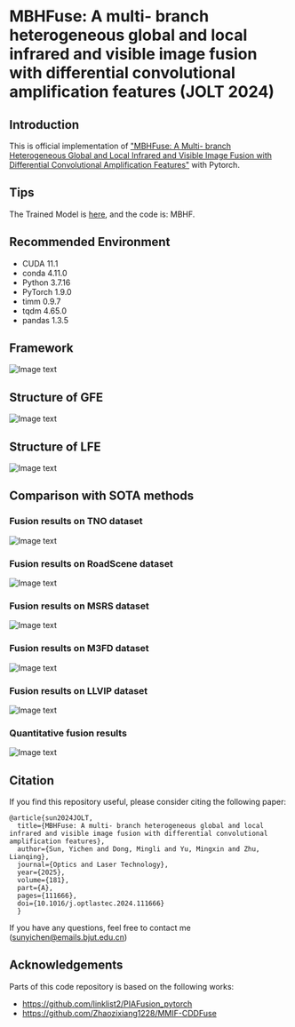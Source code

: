 # MBHFuse: A multi- branch heterogeneous global and local infrared and visible image fusion with differential convolutional amplification features (JOLT 2024)


## Introduction

This is official implementation of ["MBHFuse: A Multi- branch Heterogeneous Global and Local Infrared and Visible Image Fusion with Differential Convolutional Amplification Features"](https://www.sciencedirect.com/science/article/pii/S0030399224011241) with Pytorch.


## Tips

The Trained Model is [here](https://pan.baidu.com/s/1t675r_PeK2qPCddDCgKnEg), and the code is: MBHF.


## Recommended Environment
 * CUDA 11.1
 * conda 4.11.0
 * Python 3.7.16
 * PyTorch 1.9.0
 * timm 0.9.7
 * tqdm 4.65.0
 * pandas 1.3.5


## Framework
![Image text](https://github.com/sunyichen1994/MBHFuse/blob/main/The%20network%20architecture/The%20network%20architecture.jpg)


## Structure of GFE
![Image text](https://github.com/sunyichen1994/MBHFuse/blob/main/The%20network%20architecture/GFE.jpg)


## Structure of LFE
![Image text](https://github.com/sunyichen1994/MBHFuse/blob/main/The%20network%20architecture/LFE.jpg)


## Comparison with SOTA methods
### Fusion results on TNO dataset
![Image text](https://github.com/sunyichen1994/MBHFuse/blob/main/Qualitative%20evaluation/TNO.jpg)

### Fusion results on RoadScene dataset
![Image text](https://github.com/sunyichen1994/MBHFuse/blob/main/Qualitative%20evaluation/RoadScene.jpg)

### Fusion results on MSRS dataset
![Image text](https://github.com/sunyichen1994/MBHFuse/blob/main/Qualitative%20evaluation/MSRS.jpg)

### Fusion results on M3FD dataset
![Image text](https://github.com/sunyichen1994/MBHFuse/blob/main/Qualitative%20evaluation/M3FD.jpg)

### Fusion results on LLVIP dataset
![Image text](https://github.com/sunyichen1994/MBHFuse/blob/main/Qualitative%20evaluation/LLVIP.jpg)

### Quantitative fusion results
![Image text](https://github.com/sunyichen1994/MBHFuse/blob/main/Qualitative%20evaluation/Quantitative%20fusion%20results.jpg
)


## Citation

If you find this repository useful, please consider citing the following paper:

```
@article{sun2024JOLT,
  title={MBHFuse: A multi- branch heterogeneous global and local infrared and visible image fusion with differential convolutional amplification features},
  author={Sun, Yichen and Dong, Mingli and Yu, Mingxin and Zhu, Lianqing},
  journal={Optics and Laser Technology},
  year={2025},
  volume={181},
  part={A},
  pages={111666},
  doi={10.1016/j.optlastec.2024.111666}
  }  
```


If you have any questions, feel free to contact me (sunyichen@emails.bjut.edu.cn)


## Acknowledgements

Parts of this code repository is based on the following works:

 * https://github.com/linklist2/PIAFusion_pytorch
 * https://github.com/Zhaozixiang1228/MMIF-CDDFuse

